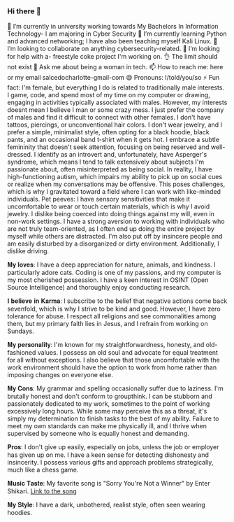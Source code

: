 ### Hi there 👋

🔭 I’m currently in university working towards My Bachelors In Information Technology- I am majoring in Cyber Security
🌱 I’m currently learning Python and advanced networking; I have also been teaching myself Kali Linux.
👯 I’m looking to collaborate on anything cybersecurity-related.
🤔 I’m looking for help with a- freestyle coke project I'm working on.  👌 The limit should not exist 
💬 Ask me about being a woman in tech.
📫 How to reach me: here or my email salcedocharlotte-gmail-com
😄 Pronouns: I/told/you/so
⚡ Fun fact: I'm female, but everything I do is related to traditionally male interests. I game, code, and spend most of my time on my computer or drawing, engaging in activities typically associated with males. However, my interests doesnt mean I believe I man or some crazy mess.  I just prefer the company of males and find it difficult to connect with other females. I don't have tattoos, piercings, or unconventional hair colors. I don't wear jewelry, and I prefer a simple, minimalist style, often opting for a black hoodie, black pants, and an occasional band t-shirt when it gets hot. I embrace a subtle femininity that doesn't seek attention, focusing on being reserved and well-dressed. I identify as an introvert and, unfortunately, have Asperger's syndrome, which means I tend to talk extensively about subjects I'm passionate about, often misinterpreted as being social. In reality, I have high-functioning autism, which impairs my ability to pick up on social cues or realize when my conversations may be offensive. This poses challenges, which is why I gravitated toward a field where I can work with like-minded individuals.
Pet peeves: I have sensory sensitivities that make it uncomfortable to wear or touch certain materials, which is why I avoid jewelry. I dislike being coerced into doing things against my will, even in non-work settings. I have a strong aversion to working with individuals who are not truly team-oriented, as I often end up doing the entire project by myself while others are distracted. I'm also put off by insincere people and am easily disturbed by a disorganized or dirty environment. Additionally, I dislike driving.

𝐌𝐲 𝐥𝐨𝐯𝐞𝐬: I have a deep appreciation for nature, animals, and kindness. I particularly adore cats. Coding is one of my passions, and my computer is my most cherished possession. I have a keen interest in OSINT (Open Source Intelligence) and thoroughly enjoy conducting research.

𝐈 𝐛𝐞𝐥𝐢𝐞𝐯𝐞 𝐢𝐧 𝐊𝐚𝐫𝐦𝐚: I subscribe to the belief that negative actions come back sevenfold, which is why I strive to be kind and good. However, I have zero tolerance for abuse. I respect all religions and see commonalities among them, but my primary faith lies in Jesus, and I refrain from working on Sundays.

𝐌𝐲 𝐩𝐞𝐫𝐬𝐨𝐧𝐚𝐥𝐢𝐭𝐲: I'm known for my straightforwardness, honesty, and old-fashioned values. I possess an old soul and advocate for equal treatment for all without exceptions. I also believe that those uncomfortable with the work environment should have the option to work from home rather than imposing changes on everyone else.

𝐌𝐲 𝐂𝐨𝐧𝐬: My grammar and spelling occasionally suffer due to laziness. I'm brutally honest and don't conform to groupthink. I can be stubborn and passionately dedicated to my work, sometimes to the point of working excessively long hours. While some may perceive this as a threat, it's simply my determination to finish tasks to the best of my ability. Failure to meet my own standards can make me physically ill, and I thrive when supervised by someone who is equally honest and demanding.

𝐏𝐫𝐨𝐬: I don't give up easily, especially on jobs, unless the job or employer has given up on me. I have a keen sense for detecting dishonesty and insincerity. I possess various gifts and approach problems strategically, much like a chess game.

𝐌𝐮𝐬𝐢𝐜 𝐓𝐚𝐬𝐭𝐞: My favorite song is "Sorry You're Not a Winner" by Enter Shikari. [Link to the song](https://www.youtube.com/watch?v=P4MiC67seUY)

𝐌𝐲 𝐒𝐭𝐲𝐥𝐞: I have a dark, unbothered, realist style, often seen wearing hoodies.

<!--
**salcedocharlotte/salcedocharlotte** is a ✨ _special_ ✨ repository because its `README.md` (this file) appears on your GitHub profile.


🔭 I’m currently in university working towards My Bachelors In Information Technology- I am majoring in Cyber Security
🌱 I’m currently learning Python and advanced networking; I have also been teaching myself Kali Linux.
👯 I’m looking to collaborate on anything cybersecurity-related.
🤔 I’m looking for help with a- freestyle coke project I'm working on.  👌 The limit should not exist 
💬 Ask me about being a woman in tech.
📫 How to reach me: here or my email salcedocharlotte-gmail-com
😄 Pronouns: I/told/you/so
⚡ Fun fact: I'm female, but everything I do is related to traditionally male interests. I game, code, and spend most of my time on my computer or drawing, engaging in activities typically associated with males. However, my interests doesnt mean I believe I man or some crazy mess.  I just prefer the company of males and find it difficult to connect with other females. I don't have tattoos, piercings, or unconventional hair colors. I don't wear jewelry, and I prefer a simple, minimalist style, often opting for a black hoodie, black pants, and an occasional band t-shirt when it gets hot. I embrace a subtle femininity that doesn't seek attention, focusing on being reserved and well-dressed. I identify as an introvert and, unfortunately, have Asperger's syndrome, which means I tend to talk extensively about subjects I'm passionate about, often misinterpreted as being social. In reality, I have high-functioning autism, which impairs my ability to pick up on social cues or realize when my conversations may be offensive. This poses challenges, which is why I gravitated toward a field where I can work with like-minded individuals.
Pet peeves: I have sensory sensitivities that make it uncomfortable to wear or touch certain materials, which is why I avoid jewelry. I dislike being coerced into doing things against my will, even in non-work settings. I have a strong aversion to working with individuals who are not truly team-oriented, as I often end up doing the entire project by myself while others are distracted. I'm also put off by insincere people and am easily disturbed by a disorganized or dirty environment. Additionally, I dislike driving.

𝐌𝐲 𝐥𝐨𝐯𝐞𝐬: I have a deep appreciation for nature, animals, and kindness. I particularly adore cats. Coding is one of my passions, and my computer is my most cherished possession. I have a keen interest in OSINT (Open Source Intelligence) and thoroughly enjoy conducting research.

𝐈 𝐛𝐞𝐥𝐢𝐞𝐯𝐞 𝐢𝐧 𝐊𝐚𝐫𝐦𝐚: I subscribe to the belief that negative actions come back sevenfold, which is why I strive to be kind and good. However, I have zero tolerance for abuse. I respect all religions and see commonalities among them, but my primary faith lies in Jesus, and I refrain from working on Sundays.

𝐌𝐲 𝐩𝐞𝐫𝐬𝐨𝐧𝐚𝐥𝐢𝐭𝐲: I'm known for my straightforwardness, honesty, and old-fashioned values. I possess an old soul and advocate for equal treatment for all without exceptions. I also believe that those uncomfortable with the work environment should have the option to work from home rather than imposing changes on everyone else.

𝐌𝐲 𝐂𝐨𝐧𝐬: My grammar and spelling occasionally suffer due to laziness. I'm brutally honest and don't conform to groupthink. I can be stubborn and passionately dedicated to my work, sometimes to the point of working excessively long hours. While some may perceive this as a threat, it's simply my determination to finish tasks to the best of my ability. Failure to meet my own standards can make me physically ill, and I thrive when supervised by someone who is equally honest and demanding.

𝐏𝐫𝐨𝐬: I don't give up easily, especially on jobs, unless the job or employer has given up on me. I have a keen sense for detecting dishonesty and insincerity. I possess various gifts and approach problems strategically, much like a chess game.

𝐌𝐮𝐬𝐢𝐜 𝐓𝐚𝐬𝐭𝐞: My favorite song is "Sorry You're Not a Winner" by Enter Shikari. [Link to the song](https://www.youtube.com/watch?v=P4MiC67seUY)

𝐌𝐲 𝐒𝐭𝐲𝐥𝐞: I have a dark, unbothered, realist style, often seen wearing hoodies.
